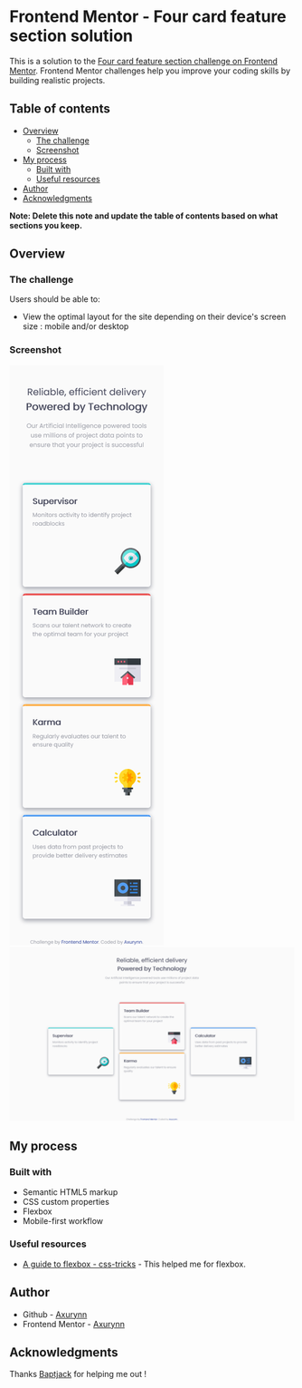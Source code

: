 # Frontend Mentor - Four card feature section solution

This is a solution to the [Four card feature section challenge on Frontend Mentor](https://www.frontendmentor.io/challenges/four-card-feature-section-weK1eFYK). Frontend Mentor challenges help you improve your coding skills by building realistic projects.

## Table of contents

- [Overview](#overview)
  - [The challenge](#the-challenge)
  - [Screenshot](#screenshot)
- [My process](#my-process)
  - [Built with](#built-with)
  - [Useful resources](#useful-resources)
- [Author](#author)
- [Acknowledgments](#acknowledgments)

**Note: Delete this note and update the table of contents based on what sections you keep.**

## Overview

### The challenge

Users should be able to:

- View the optimal layout for the site depending on their device's screen size : mobile and/or desktop

### Screenshot

![mobile-screenshot](images/mobile-screenshot.png)
![desktop-screenshot](images/screenshot.png)

## My process

### Built with

- Semantic HTML5 markup
- CSS custom properties
- Flexbox
- Mobile-first workflow

### Useful resources

- [A guide to flexbox - css-tricks](https://css-tricks.com/snippets/css/a-guide-to-flexbox/) - This helped me for flexbox.

## Author

- Github - [Axurynn](https://github.com/Axurynn)
- Frontend Mentor - [Axurynn](https://www.frontendmentor.io/profile/Axurynn)

## Acknowledgments

Thanks [Baptjack](https://github.com/Baptajck) for helping me out !

